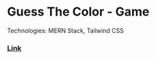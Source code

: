 # Guess The Color - Game

Technologies: MERN Stack, Tailwind CSS

### [Link](https://gtc-game.netlify.app/)

